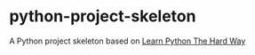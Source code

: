 python-project-skeleton
=======================

A Python project skeleton based on [Learn Python The Hard Way](http://learnpythonthehardway.org/book/ex46.html)
